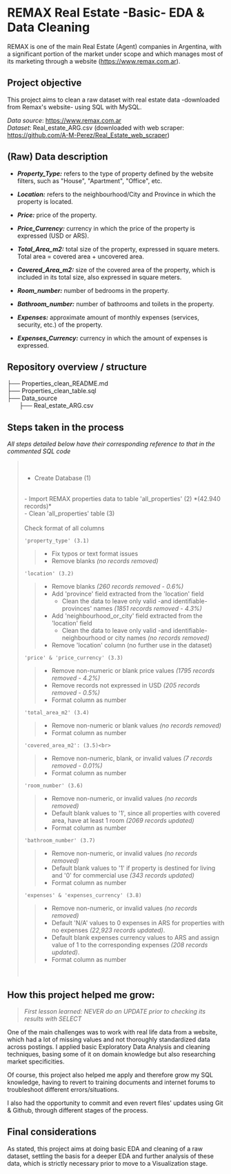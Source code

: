 # REMAX Real Estate -Basic- EDA & Data Cleaning

REMAX is one of the main Real Estate (Agent) companies in Argentina, with a significant portion of the market under scope and which manages most of its marketing through a website (https://www.remax.com.ar).

## Project objective

This project aims to clean a raw dataset with real estate data -downloaded from Remax's website- using SQL with MySQL.

*Data source*: https://www.remax.com.ar <br>
*Dataset*: Real_estate_ARG.csv
(downloaded with web scraper: https://github.com/A-M-Perez/Real_Estate_web_scraper)

## (Raw) Data description

- ***Property_Type:*** refers to the type of property defined by the website filters, such as "House", "Apartment", "Office", etc.

- ***Location:*** refers to the neighbourhood/City and Province in which the property is located.

- ***Price:*** price of the property.

- ***Price_Currency:*** currency in which the price of the property is expressed (USD or ARS).

- ***Total_Area_m2:*** total size of the property, expressed in square meters. Total area = covered area + uncovered area.

- ***Covered_Area_m2:*** size of the covered area of the property, which is included in its total size, also expressed in square meters.

- ***Room_number:*** number of bedrooms in the property.

- ***Bathroom_number:*** number of bathrooms and toilets in the property.

- ***Expenses:*** approximate amount of monthly expenses (services, security, etc.) of the property.

- ***Expenses_Currency:*** currency in which the amount of expenses is expressed.

## Repository overview / structure

├── Properties_clean_README.md\
├── Properties_clean_table.sql\
├── Data_source\
&emsp;&emsp;├── Real_estate_ARG.csv

## Steps taken in the process

*All steps detailed below have their corresponding reference to that in the commented SQL code*

>&nbsp;
>- Create Database (1)
><br>
>- Import REMAX properties data to table 'all_properties' (2) *(42.940 records)*
><br>
>- Clean 'all_properties' table (3)<br><br>
>     Check format of all columns<br>
>
>     'property_type' (3.1)
>> - Fix typos or text format issues
>> - Remove blanks *(no records removed)*
>
>     'location' (3.2)
>> - Remove blanks *(260 records removed - 0.6%)*
>> - Add 'province' field extracted from the 'location' field
>>    - Clean the data to leave only valid -and identifiable- provinces' names *(1851 records removed - 4.3%)*
>> - Add 'neighbourhood_or_city' field extracted from the 'location' field
>>    - Clean the data to leave only valid -and identifiable- neighbourhood or city names *(no records removed)*
>> - Remove 'location' column (no further use in the dataset)
>
>     'price' & 'price_currency' (3.3)
>> - Remove non-numeric or blank price values *(1795 records removed - 4.2%)*
>> - Remove records not expressed in USD *(205 records removed - 0.5%)*
>> - Format column as number
>
>     'total_area_m2' (3.4)
>> - Remove non-numeric or blank values *(no records removed)*
>> - Format column as number 
>
>     'covered_area_m2': (3.5)<br>
>> - Remove non-numeric, blank, or invalid values *(7 records removed - 0.01%)*
>> - Format column as number
>
>     'room_number' (3.6)
>> - Remove non-numeric, or invalid values *(no records removed)*
>> - Default blank values to '1', since all properties with covered area, have at least 1 room *(2069 records updated)*
>> - Format column as number
>
>     'bathroom_number' (3.7)
>> - Remove non-numeric, or invalid values *(no records removed)*
>> - Default blank values to '1' if property is destined for living and '0' for commercial use *(343 records updated)*
>> - Format column as number
>
>     'expenses' & 'expenses_currency' (3.8)
>> - Remove non-numeric, or invalid values *(no records removed)*
>> - Default 'N/A' values to 0 expenses in ARS for properties with no expenses *(22,923 records updated)*.
>> - Default blank expenses currency values to ARS and assign value of 1 to the corresponding expenses  *(208 records updated)*.
>> - Format column as number
>
>&nbsp;

## How this project helped me grow:

> *First lesson learned: NEVER do an UPDATE prior to checking its results with SELECT*

One of the main challenges was to work with real life data from a website, which had a lot of missing values and not thoroughly standardized data across postings. I applied basic Exploratory Data Analysis and cleaning techniques, basing some of it on domain knowledge but also researching market specificities.

Of course, this project also helped me apply and therefore grow my SQL knowledge, having to revert to training documents and internet forums to troubleshoot different errors/situations.

I also had the opportunity to commit and even revert files' updates using Git & Github, through different stages of the process.

## Final considerations

As stated, this project aims at doing basic EDA and cleaning of a raw dataset, settling the basis for a deeper EDA and further analysis of these data, which is strictly necessary prior to move to a Visualization stage.